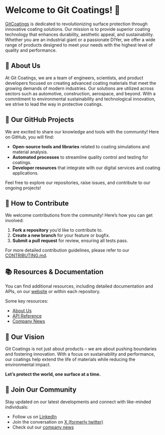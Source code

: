 # Welcome to Git Coatings! 👋

[GitCoatings](https://gitcoatings.com/) is dedicated to revolutionizing surface protection through innovative coating solutions. Our mission is to provide superior coating technology that enhances durability, aesthetic appeal, and sustainability. Whether you are an industrial giant or a passionate DIYer, we offer a wide range of products designed to meet your needs with the highest level of quality and performance.

## 🌟 About Us
At Git Coatings, we are a team of engineers, scientists, and product developers focused on creating advanced coating materials that meet the growing demands of modern industries. Our solutions are utilized across sectors such as automotive, construction, aerospace, and beyond. With a commitment to environmental sustainability and technological innovation, we strive to lead the way in protective coatings.

## 🔧 Our GitHub Projects
We are excited to share our knowledge and tools with the community! Here on GitHub, you will find:

- **Open-source tools and libraries** related to coating simulations and material analysis.
- **Automated processes** to streamline quality control and testing for coatings.
- **Developer resources** that integrate with our digital services and coating applications.

Feel free to explore our repositories, raise issues, and contribute to our ongoing projects!

## 🙌 How to Contribute
We welcome contributions from the community! Here’s how you can get involved:

1. **Fork a repository** you’d like to contribute to.
2. **Create a new branch** for your feature or bugfix.
3. **Submit a pull request** for review, ensuring all tests pass.

For more detailed contribution guidelines, please refer to our [CONTRIBUTING.md](link-to-contributing-guide).

## 📚 Resources & Documentation
You can find additional resources, including detailed documentation and APIs, on our [website](https://gitcoatings.com/) or within each repository.

Some key resources:
- [About Us](https://gitcoatings.com/about)
- [API Reference](https://gitcoatings.com/)
- [Company News](https://gitcoatings.com/news/#)

## 🚀 Our Vision
Git Coatings is not just about products – we are about pushing boundaries and fostering innovation. With a focus on sustainability and performance, our coatings help extend the life of materials while reducing the environmental impact.

**Let’s protect the world, one surface at a time.**

## 👥 Join Our Community
Stay updated on our latest developments and connect with like-minded individuals:
- Follow us on [LinkedIn](https://www.linkedin.com/company/gitcoatings/)
- Join the conversation on [X (formerly twitter)](https://x.com/gitcoatings)
- Check out our [company news](https://gitcoatings.com/news/#)
